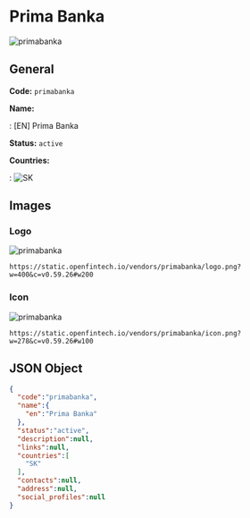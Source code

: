 
# Prima Banka 
![primabanka](https://static.openfintech.io/vendors/primabanka/logo.png?w=400&c=v0.59.26#w200)  

## General 
 
**Code:** `primabanka` 
 
**Name:** 
 
:	[EN] Prima Banka 
 
**Status:** `active` 
 
 
**Countries:** 
 
:	![SK](https://cdnjs.cloudflare.com/ajax/libs/flag-icon-css/3.3.0/flags/4x3/sk.svg#w24)  

## Images 

### Logo 
 
![primabanka](https://static.openfintech.io/vendors/primabanka/logo.png?w=400&c=v0.59.26#w200)  

```
https://static.openfintech.io/vendors/primabanka/logo.png?w=400&c=v0.59.26#w200
```  

### Icon 
 
![primabanka](https://static.openfintech.io/vendors/primabanka/icon.png?w=278&c=v0.59.26#w100)  

```
https://static.openfintech.io/vendors/primabanka/icon.png?w=278&c=v0.59.26#w100
```  

## JSON Object 

```json
{
  "code":"primabanka",
  "name":{
    "en":"Prima Banka"
  },
  "status":"active",
  "description":null,
  "links":null,
  "countries":[
    "SK"
  ],
  "contacts":null,
  "address":null,
  "social_profiles":null
}
```  
